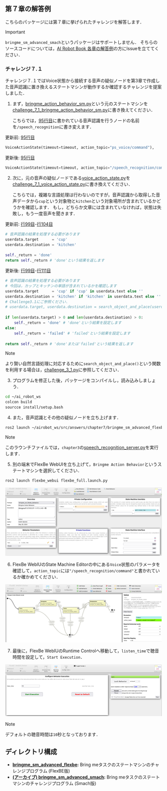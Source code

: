 ## 第７章の解答例

こちらのパッケージには第７章に挙げられたチャレンジを解答します．

> [!IMPORTANT]
> `bringme_sm_advanced_smach`というパッケージはサポートしません．
そちらのソースコードについては，[AI Robot Book 各章の解答例](https://github.com/AI-Robot-Book/answers/tree/master/chapter7)の方にIssueを立ててください．


### チャレンジ７.１

チャレンジ７.１ではVoice状態から接続する音声の疑似ノードを第3章で作成した音声認識に置き換えるステートマシンが動作するか確認するチャレンジを提案しました．

1. まず，[bringme_action_behavior_sm.py](https://github.com/AI-Robot-Book-Humble/chapter7/blob/master/bringme_sm_flexbe/bringme_sm_flexbe_behaviors/bringme_sm_flexbe_behaviors/bringme_action_behavior_sm.py)という元のステートマシンを[challenge_7_1_bringme_action_behavior_sm.py](bringme_sm_advanced_flexbe/challenge_7_1_bringme_action_behavior_sm.py)に書き換えてください．

    こちらでは，[95行目](https://github.com/AI-Robot-Book-Humble/chapter7/blob/7199739f0d2d78ba27b64cb359059d87bbe964bd/bringme_sm_flexbe/bringme_sm_flexbe_behaviors/bringme_sm_flexbe_behaviors/bringme_action_behavior_sm.py#L95)に書かれている音声認識を行うノードの名前を`/speech_recognition`に書き変えます．

更新前: [95行目](https://github.com/AI-Robot-Book-Humble/chapter7/blob/7199739f0d2d78ba27b64cb359059d87bbe964bd/bringme_sm_flexbe/bringme_sm_flexbe_behaviors/bringme_sm_flexbe_behaviors/bringme_action_behavior_sm.py#L95)
```python
VoiceActionState(timeout=timeout, action_topic="ps_voice/command"),
```

更新後: [95行目](https://github.com/AI-Robot-Book-Humble/answers/blob/c244fbf2d38711397f5a8fe29374c8f3b9d6df4a/chapter7/bringme_sm_advanced_flexbe/challenge_7_1_bringme_action_behavior_sm.py#L95)
```python
VoiceActionState(timeout=timeout, action_topic="/speech_recognition/command"),
```

2. 次に，元の音声の疑似ノードである[voice_action_state.py](https://github.com/AI-Robot-Book-Humble/chapter7/blob/master/bringme_sm_flexbe/bringme_sm_flexbe_states/bringme_sm_flexbe_states/voice_action_state.py)を[challenge_7_1_voice_action_state.py](bringme_sm_advanced_flexbe/challenge_7_1_voice_action_state.py)に書き換えてください．

    こちらでは，複雑な言語処理は行わないのですが，音声認識から取得した音声データから`cup`という対象物と`kitchen`という対象場所が含まれているかどうかを確認します．
    もし，どちらか文章には含まれていなければ，状態は失敗し，もう一度音声を聞きます．

更新前: [行99目](https://github.com/AI-Robot-Book-Humble/chapter7/blob/7199739f0d2d78ba27b64cb359059d87bbe964bd/bringme_sm_flexbe/bringme_sm_flexbe_states/bringme_sm_flexbe_states/voice_action_state.py#L99)-[行104目](https://github.com/AI-Robot-Book-Humble/chapter7/blob/7199739f0d2d78ba27b64cb359059d87bbe964bd/bringme_sm_flexbe/bringme_sm_flexbe_states/bringme_sm_flexbe_states/voice_action_state.py#L104)
```python
# 音声認識の結果を処理する必要があります
userdata.target      = 'cup'
userdata.destination = 'kitchen'

self._return = 'done'
return self._return # 'done'という結果を返します
```

更新後: [行99目](https://github.com/AI-Robot-Book-Humble/answers/blob/30f87e0f67b5c0aefda3509923b89f8e637ee831/chapter7/bringme_sm_advanced_flexbe/challenge_7_1_voice_action_state.py#L99)-[行111目](https://github.com/AI-Robot-Book-Humble/answers/blob/30f87e0f67b5c0aefda3509923b89f8e637ee831/chapter7/bringme_sm_advanced_flexbe/challenge_7_1_voice_action_state.py#L111)
```python
# 音声認識の結果を処理する必要があります
# 今回は，カップとキッチンの単語が含まれているかを確認します
userdata.target      = 'cup' if 'cup' in userdata.text else ''
userdata.destination = 'kitchen' if 'kitchen' in userdata.text else ''
# Challenge3.1にご参照ください．
# userdata.target, userdata.destination = search_object_and_place(userdata.text)

if len(userdata.target) > 0 and len(userdata.destination) > 0:    
    self._return = 'done' # 'done'という結果を設定します
else:        
    self._return = 'failed' # 'failed'という結果を設定します

return self._return # 'done'または'failed'という結果を返します
```

> [!NOTE]
> より賢い自然言語処理に対応するために`search_object_and_place()`という関数を利用する場合は，[challenge_3_1.py](../chapter3/)に参照してください．

3. プログラムを修正した後，パッケージをコンパイルし，読み込みしましょう．
```bash
cd ~/ai_robot_ws
colcon build
sourcce install/setup.bash
``` 

4. また，音声認識とその他の疑似ノードを立ち上げます．
```bash
ros2 launch ~/airobot_ws/src/answers/chapter7/bringme_sm_advanced_flexbe challenge_7_1_bringme_nodes.launch.py
```
> [!NOTE]
> このラウンチファイルでは，`chapter3`の[speech_recognition_server.py](https://github.com/AI-Robot-Book-Humble/chapter3/blob/master/speech_action/speech_action/speech_recognition_server.py)を実行します．

5. 別の端末でFlexBe WebUIを立ち上げて，`Bringme Action Behavior`というステートマシンを選択してください．
```bash
ros2 launch flexbe_webui flexbe_full.launch.py
```
![launch_bringme_action_behavior_sm](docs/launch_bringme_action_behavior_sm.png)

6. FlexBe WebIUのState Machine Editorの中にある`Voice`状態のパラメータを確認して，`action_topic`には`"/speech_recognition/command"`と書かれているか確かめてください．

![check_bringme_action_behavior_sm](docs/check_bringme_action_behavior_sm.png)

7. 最後に，FlexBe WebIUのRuntime Controlへ移動して，`listen_time`で聴音時間を設定して，`Start Execution`．

![exec_bringme_action_behavior_sm](docs/exec_bringme_action_behavior_sm.png)

> [!NOTE]
> デフォルトの聴音時間は`10`秒となっております．


## ディレクトリ構成

- **[bringme_sm_advanced_flexbe](bringme_sm_advanced_flexbe):** Bring meタスクのステートマシンのチャレンジプログラム (FlexBE版)
- **[(アーカイブ) bringme_sm_advanced_smach](bringme_sm_advanced_smach):** Bring meタスクのステートマシンのチャレンジプログラム (Smach版)
